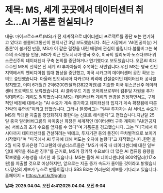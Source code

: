 # **제목: MS, 세계 곳곳에서 데이터센터 취소…AI 거품론 현실되나?**

  내용: 마이크로소프트(MS)가 전 세계적으로 데이터센터 프로젝트를 중단 또는 연기하고 있다고 블룸버그통신이 현지시간 3일 보도했습니다. 최근 시장에서 'AI(인공지능) 거품론'이 불거진 만큼, MS가 이 같은 결정을 내린 배경에 관심이 쏠립니다.블룸버그는 복수의 소식통을 인용, MS가 최근 인도네시아·영국·호주, 미국의 일리노이·노스다코타·위스콘신주의 데이터센터 구축 논의를 중단하거나 연기했다고 보도했습니다. 오픈AI 최대 주주인 MS의 선택은 전 세계 AI 투자자들이 주목하는 사안입니다.우선 MS는 영국 런던 지역에서의 엔비디아칩 임대 협상을 중단했고, 미국 시카고의 데이터센터 공간 확보 논의도 중단했습니다. 아울러 인도네시아 자카르타 외곽에 건설중이던 데이터센터 공사를 정지했고, 이미 6개월간 2억6200만달러(3822억원)를 지출한 미국 위스콘신주 데이터센터 프로젝트도 보류했습니다. AI 클라우드 기업 코어위브로부터 컴퓨팅 자원을 추가 임대하려는 계획도 철회했습니다.MS는 데이터센터 계획의 변경을 인정하면서도, 구체적인 배경에 대해서는 "AI 수요가 계속 증가하고 데이터센터 입지가 계속 확장됨에 따른 전략의 유연성"이라고 답했습니다. 그러나 블룸버그는 "일부 투자자는 AI 서비스 수요가 MS의 막대한 지출을 정당화하지 못한다는 신호로 해석한다"고 전했습니다.지난달 25일 중국 알리바바그룹의 차이충신 회장은 세계적인 데이터센터 구축 계획이 "AI(인공지능) 서비스의 초기 수요를 앞지를 수 있다"며 거품론을 경고했습니다. 그는 "미국에서 아시아까지 데이터센터를 건설하려는 빅테크, 투자기관 등의 돌진이 무차별적으로 보이기 시작했다"며 "미국에서 AI 투자에 대해 떠도는 숫자에 놀랐다"고 지적했습니다.한편 올 2월 미국 투자은행 TD코웬의 애널리스트들은 "MS가 미국 내 데이터센터에 대한 일부 임대 계약을 취소한 징후"를 근거로, MS가 장기적 수요보다 더 많은 AI 컴퓨팅 용량을 확보했을 가능성을 제기한 바 있습니다. MS는 올해 AI 데이터센터에 800억달러(117조원)를 지출할 것으로 예상하지만, 앞으로는 지출 증가 속도가 줄어들 것이라고 밝혔습니다.당신의 제보가 뉴스로 만들어집니다.SBS Biz는 여러분의 제보를 기다리고 있습니다.홈페이지 = https://url.kr/9pghjn

  **날짜: 2025.04.04. 오전 4:412025.04.04. 오전 6:04**